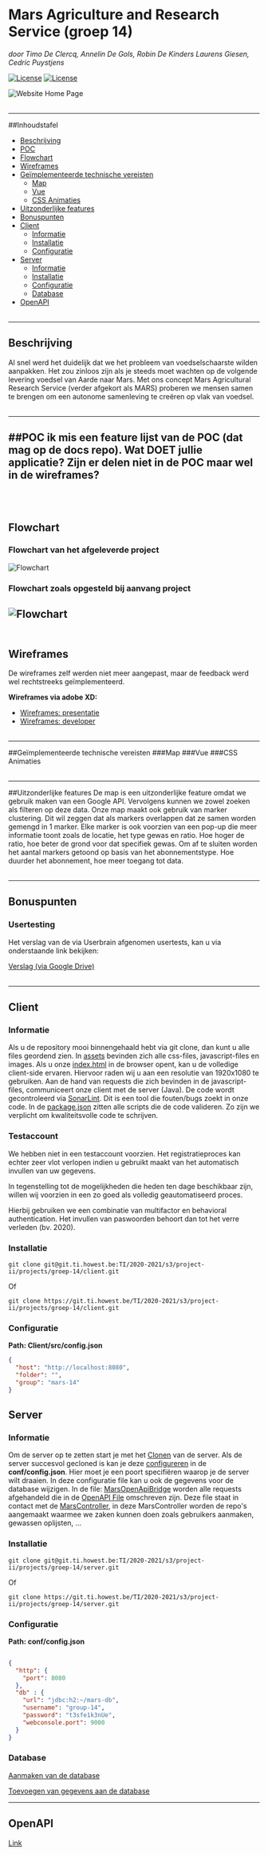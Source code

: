 # Mars Agriculture and Research Service (groep 14)
*door Timo De Clercq, Annelin De Gols, Robin De Kinders Laurens Giesen, Cedric Puystjens*

[![License](https://img.shields.io/badge/License-SonarlintClient%201.0-Green.svg)](https://sonar.ti.howest.be/sonar/dashboard?id=2020.project-ii%3Amars-client-14) [![License](https://img.shields.io/badge/License-SonarlintServer%201.0-Green.svg)](https://sonar.ti.howest.be/sonar/dashboard?id=2020.project-ii%3Amars-server-14)

![Website Home Page](./img/Home.png)
<br></br>

---
##Inhoudstafel

* [Beschrijving](#beschrijving)
* [POC](#poc)
* [Flowchart](#flowchart)
* [Wireframes](#wireframes)
* [Geïmplementeerde technische vereisten](#gemplementeerde-technische-vereisten)
  + [Map](#map)
  + [Vue](#vue)
  + [CSS Animaties](#css-animaties)
* [Uitzonderlijke features](#uitzonderlijke-features)
* [Bonuspunten](#bonuspunten)
* [Client](#client)
  + [Informatie](#informatie-1)
  + [Installatie](#installatie-1)
  + [Configuratie](#configuratie-1)
* [Server](#server)
  + [Informatie](#informatie)
  + [Installatie](#installatie)
  + [Configuratie](#configuratie)
  + [Database](#database)
* [OpenAPI]((#openAPI))
<br><br>
---
## Beschrijving

Al snel werd het duidelijk dat we het probleem van voedselschaarste wilden
aanpakken. Het zou zinloos zijn als je steeds moet wachten op de volgende levering
voedsel van Aarde naar Mars. Met ons concept Mars Agricultural Research Service
(verder afgekort als MARS) proberen we mensen samen te brengen om een
autonome samenleving te creëren op vlak van voedsel.
<br><br>

---
##POC
ik mis een feature lijst van de POC (dat mag op de docs repo). Wat DOET jullie applicatie? Zijn er delen niet in de POC maar wel in de wireframes?  
<br><br>
---
## Flowchart
### Flowchart van het afgeleverde project
![Flowchart](img/end%20flowchart.png)

### Flowchart zoals opgesteld bij aanvang project
![Flowchart](img/flowchart.png)
<br><br>
---
## Wireframes
De wireframes zelf werden niet meer aangepast, maar de feedback werd wel rechtstreeks geïmplementeerd.

__Wireframes via adobe XD:__

* [Wireframes: presentatie](https://xd.adobe.com/view/d7e4c552-f993-47b6-a815-8bf2913cfd7e-82b7/?fullscreen)
* [Wireframes: developer](https://xd.adobe.com/view/d7e4c552-f993-47b6-a815-8bf2913cfd7e-82b7/)
<br><br>

---
##Geïmplementeerde technische vereisten
###Map
###Vue
###CSS Animaties
<br><br>

---
##Uitzonderlijke features
De map is een uitzonderlijke feature omdat we gebruik maken van een Google API. Vervolgens kunnen we zowel zoeken als filteren op deze data. Onze map maakt ook gebruik van marker clustering. Dit wil zeggen dat als markers overlappen dat ze samen worden gemengd in 1 marker. Elke marker is ook voorzien van een pop-up die meer informatie toont zoals de locatie, het type gewas en ratio. Hoe hoger de ratio, hoe beter de grond voor dat specifiek gewas. Om af te sluiten worden het aantal markers getoond op basis van het abonnementstype. Hoe duurder het abonnement, hoe meer toegang tot data. 
<br><br>

---
## Bonuspunten
### Usertesting

Het verslag van de via Userbrain afgenomen usertests, kan u via onderstaande link bekijken:

[Verslag (via Google Drive)](https://drive.google.com/file/d/1mCiJKZwMsS4eZQXjr-O-3Qmgq6opT49_/view?usp=sharing)
<br><br>

---
## Client
### Informatie

Als u de repository mooi binnengehaald hebt via git clone, dan kunt u alle files geordend zien. In [assets](https://git.ti.howest.be/TI/2020-2021/s3/project-ii/projects/groep-14/client/-/tree/master/src/assets) bevinden zich alle css-files, javascript-files en images. Als u onze [index.html](https://git.ti.howest.be/TI/2020-2021/s3/project-ii/projects/groep-14/client/-/blob/master/src/index.html) in de browser opent, kan u de volledige client-side ervaren. Hiervoor raden wij u aan een resolutie van 1920x1080 te gebruiken. Aan de hand van requests die zich bevinden in de javascript-files, communiceert onze client met de server (Java). De code wordt gecontroleerd via [SonarLint](https://sonar.ti.howest.be/sonar/projects?search=14+mars). Dit is een tool die fouten/bugs zoekt in onze code. In de [package.json](https://git.ti.howest.be/TI/2020-2021/s3/project-ii/projects/groep-14/client/-/blob/master/package.json) zitten alle scripts die de code valideren. Zo zijn we verplicht om kwaliteitsvolle code te schrijven.
<br>

### Testaccount

We hebben niet in een testaccount voorzien. Het registratieproces kan echter zeer vlot verlopen indien u gebruikt maakt van het automatisch invullen van uw gegevens. 

In tegenstelling tot de mogelijkheden die heden ten dage beschikbaar zijn, willen wij voorzien in een zo goed als volledig geautomatiseerd proces. 

Hierbij gebruiken we een combinatie van multifactor en behavioral authentication. Het invullen van paswoorden behoort dan tot het verre verleden (bv. 2020).

### Installatie

```
git clone git@git.ti.howest.be:TI/2020-2021/s3/project-ii/projects/groep-14/client.git

```
Of

``` 
git clone https://git.ti.howest.be/TI/2020-2021/s3/project-ii/projects/groep-14/client.git
```
### Configuratie

**Path: Client/src/config.json**
```json
{
  "host": "http://localhost:8080",
  "folder": "",
  "group": "mars-14"
}

```

## Server
### Informatie
Om de server op te zetten start je met het [Clonen](#installatie) van de server. Als de server succesvol gecloned is kan je deze [configureren](#configuratie) in de **conf/config.json**. Hier moet je een poort specifiëren waarop je de server wilt draaien. In deze configuratie file kan u ook de gegevens voor de database wijzigen. In de file: [MarsOpenApiBridge](https://git.ti.howest.be/TI/2020-2021/s3/project-ii/projects/groep-14/server/-/blob/master/src/main/java/be/howest/ti/mars/webserver/MarsOpenApiBridge.java) worden alle requests afgehandeld die in de [OpenAPI File](https://git.ti.howest.be/TI/2020-2021/s3/project-ii/projects/groep-14/server/-/blob/master/src/main/resources/openapi-group-14.yaml) omschreven zijn. Deze file staat in contact met de [MarsController](https://git.ti.howest.be/TI/2020-2021/s3/project-ii/projects/groep-14/server/-/blob/master/src/main/java/be/howest/ti/mars/logic/controller/MarsController.java), in deze MarsController worden de repo's aangemaakt waarmee we zaken kunnen doen zoals gebruikers aanmaken, gewassen oplijsten, ...
<br>
### Installatie
```
git clone git@git.ti.howest.be:TI/2020-2021/s3/project-ii/projects/groep-14/server.git

```
Of
``` 
git clone https://git.ti.howest.be/TI/2020-2021/s3/project-ii/projects/groep-14/server.git

```


### Configuratie

**Path: conf/config.json**

```json

{
  "http": {
    "port": 8080
  },
  "db" : {
    "url": "jdbc:h2:~/mars-db",
    "username": "group-14",
    "password": "t3sfe1k3nUe",
    "webconsole.port": 9000
  }
}

```

### Database

[Aanmaken van de database](https://git.ti.howest.be/TI/2020-2021/s3/project-ii/projects/groep-14/server/-/blob/master/src/main/resources/databaseStructure.sql)

[Toevoegen van gegevens aan de database ](https://git.ti.howest.be/TI/2020-2021/s3/project-ii/projects/groep-14/server/-/blob/master/src/main/resources/populateDatabase.sql)

---

## OpenAPI

[Link](https://git.ti.howest.be/TI/2020-2021/s3/project-ii/projects/groep-14/server/-/blob/master/src/main/resources/openapi-group-14.yaml)